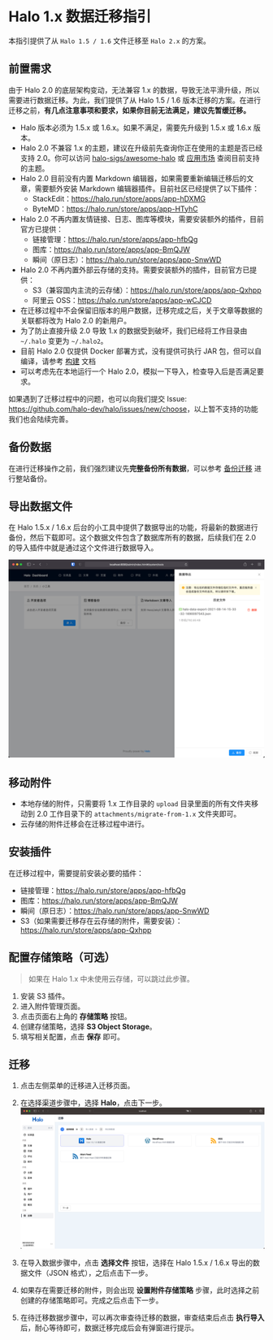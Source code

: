 # Halo 1.x 数据迁移指引

本指引提供了从 `Halo 1.5 / 1.6` 文件迁移至 `Halo 2.x` 的方案。

## 前置需求

由于 Halo 2.0 的底层架构变动，无法兼容 1.x 的数据，导致无法平滑升级，所以需要进行数据迁移。为此，我们提供了从 Halo 1.5 / 1.6 版本迁移的方案。在进行迁移之前，**有几点注意事项和要求，如果你目前无法满足，建议先暂缓迁移。**

- Halo 版本必须为 1.5.x 或 1.6.x。如果不满足，需要先升级到 1.5.x 或 1.6.x 版本。
- Halo 2.0 不兼容 1.x 的主题，建议在升级前先查询你正在使用的主题是否已经支持 2.0。你可以访问 [halo-sigs/awesome-halo](https://github.com/halo-sigs/awesome-halo) 或 [应用市场](https://halo.run/store/apps?type=THEME) 查阅目前支持的主题。
- Halo 2.0 目前没有内置 Markdown 编辑器，如果需要重新编辑迁移后的文章，需要额外安装 Markdown 编辑器插件。目前社区已经提供了以下插件：
  - StackEdit：<https://halo.run/store/apps/app-hDXMG>
  - ByteMD：<https://halo.run/store/apps/app-HTyhC>
- Halo 2.0 不再内置友情链接、日志、图库等模块，需要安装额外的插件，目前官方已提供：
  - 链接管理：<https://halo.run/store/apps/app-hfbQg>
  - 图库：<https://halo.run/store/apps/app-BmQJW>
  - 瞬间（原日志）：<https://halo.run/store/apps/app-SnwWD>
- Halo 2.0 不再内置外部云存储的支持。需要安装额外的插件，目前官方已提供：
  - S3（兼容国内主流的云存储）：<https://halo.run/store/apps/app-Qxhpp>
  - 阿里云 OSS：<https://halo.run/store/apps/app-wCJCD>
- 在迁移过程中不会保留旧版本的用户数据，迁移完成之后，关于文章等数据的关联都将改为 Halo 2.0 的新用户。
- 为了防止直接升级 2.0 导致 1.x 的数据受到破坏，我们已经将工作目录由 `~/.halo` 变更为 `~/.halo2`。
- 目前 Halo 2.0 仅提供 Docker 部署方式，没有提供可执行 JAR 包，但可以自编译，请参考 [构建](../developer-guide/core/build.md) 文档
- 可以考虑先在本地运行一个 Halo 2.0，模拟一下导入，检查导入后是否满足要求。

如果遇到了迁移过程中的问题，也可以向我们提交 Issue: <https://github.com/halo-dev/halo/issues/new/choose>，以上暂不支持的功能我们也会陆续完善。

## 备份数据

在进行迁移操作之前，我们强烈建议先**完整备份所有数据**，可以参考 [备份迁移](https://docs.halo.run/user-guide/backup-migration) 进行整站备份。

## 导出数据文件

在 Halo 1.5.x / 1.6.x 后台的小工具中提供了数据导出的功能，将最新的数据进行备份，然后下载即可。这个数据文件包含了数据库所有的数据，后续我们在 2.0 的导入插件中就是通过这个文件进行数据导入。

![halo-data-export.png](../img/halo-provider-data-export.png)

## 移动附件

- 本地存储的附件，只需要将 1.x 工作目录的 `upload` 目录里面的所有文件夹移动到 2.0 工作目录下的 `attachments/migrate-from-1.x` 文件夹即可。
- 云存储的附件迁移会在迁移过程中进行。

## 安装插件

在迁移过程中，需要提前安装必要的插件：

- 链接管理：<https://halo.run/store/apps/app-hfbQg>
- 图库：<https://halo.run/store/apps/app-BmQJW>
- 瞬间（原日志）：<https://halo.run/store/apps/app-SnwWD>
- S3（如果需要迁移存在云存储的附件，需要安装）：<https://halo.run/store/apps/app-Qxhpp>

## 配置存储策略（可选）

> 如果在 Halo 1.x 中未使用云存储，可以跳过此步骤。

1. 安装 S3 插件。
2. 进入附件管理页面。
3. 点击页面右上角的 **存储策略** 按钮。
4. 创建存储策略，选择 **S3 Object Storage**。
5. 填写相关配置，点击 **保存** 即可。

## 迁移

1. 点击左侧菜单的迁移进入迁移页面。
2. 在选择渠道步骤中，选择 **Halo**，点击下一步。
   ![halo-provider-migrate-plugin](../img/halo-provider-migrate-plugin.png)

3. 在导入数据步骤中，点击 **选择文件** 按钮，选择在 Halo 1.5.x / 1.6.x 导出的数据文件（JSON 格式），之后点击下一步。
4. 如果存在需要迁移的附件，则会出现 **设置附件存储策略** 步骤，此时选择之前创建的存储策略即可。完成之后点击下一步。
5. 在待迁移数据步骤中，可以再次审查待迁移的数据，审查结束后点击 **执行导入** 后，耐心等待即可，数据迁移完成后会有弹窗进行提示。
